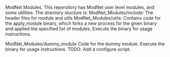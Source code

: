 ModNet Modules.
This reporsitory has ModNet user level modules, and some utilities.
The directory stucture is:
ModNet_Modules/include:     The header files for module and utils
ModNet_Modules/utils:       Contains code for the apply_module binary, which forks a new process for the given binary and                                   applied the specified list of modules. Execute the binary for usage instructions.

ModNet_Modules/dummy_module Code for the dummy module. Execute the binary for usage instructions.
TODO:
Add a configure script.

